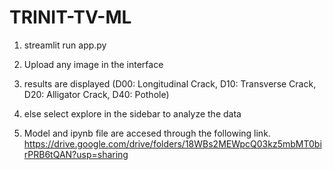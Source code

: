 # TRINIT-TV-ML

1. streamlit run app.py

2. Upload any image in the interface

3. results are displayed (D00: Longitudinal Crack, D10: Transverse Crack, D20: Alligator Crack, D40: Pothole)

4. else select explore in the sidebar to analyze the data

5. Model and ipynb file are accesed through the following link.
https://drive.google.com/drive/folders/18WBs2MEWpcQ03kz5mbMT0birPRB6tQAN?usp=sharing
